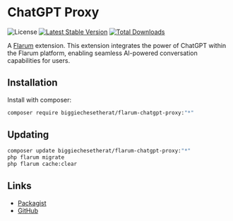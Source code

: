 # ChatGPT Proxy

![License](https://img.shields.io/badge/license-MIT-blue.svg) [![Latest Stable Version](https://img.shields.io/packagist/v/muhammedsaidckr/flarum-chatgpt.svg)](https://packagist.org/packages/muhammedsaidckr/flarum-chatgpt) [![Total Downloads](https://img.shields.io/packagist/dt/muhammedsaidckr/flarum-chatgpt.svg)](https://packagist.org/packages/muhammedsaidckr/flarum-chatgpt)

A [Flarum](http://flarum.org) extension. This extension integrates the power of ChatGPT within the Flarum platform, enabling seamless AI-powered conversation capabilities for users.

## Installation

Install with composer:

```sh
composer require biggiechesetherat/flarum-chatgpt-proxy:"*"
```

## Updating

```sh
composer update biggiechesetherat/flarum-chatgpt-proxy:"*"
php flarum migrate
php flarum cache:clear
```

## Links

- [Packagist](https://packagist.org/packages/biggiechesetherat/flarum-chatgpt-proxy)
- [GitHub]([https://github.com/muhammedsaidckr/flarum-chatgpt](https://github.com/biggiecheesetherat/flarum-chatgpt-proxy/))
